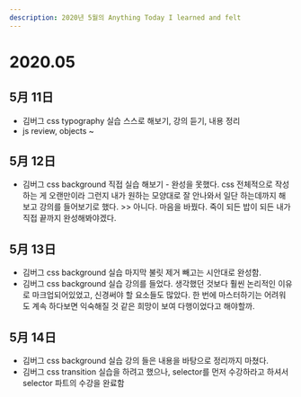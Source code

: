 ```yaml
---
description: 2020년 5월의 Anything Today I learned and felt
---
```


# 2020.05

## 5月 11日

* 김버그 css typography 실습 스스로 해보기, 강의 듣기, 내용 정리
*  js review, objects ~ 

## 5月 12日

* 김버그 css background 직접 실습 해보기 - 완성을 못했다. css 전체적으로 작성하는 게 오랜만이라 그런지 내가 원하는 모양대로 잘 안나와서 일단 하는데까지 해보고 강의를 들어보기로 했다.  &gt;&gt; 아니다. 마음을 바꿨다. 죽이 되든 밥이 되든 내가 직접 끝까지 완성해봐야겠다. 

## 5月 13日

* 김버그 css background 실습 마지막 불릿 제거 빼고는 시안대로 완성함. 
* 김버그 css background 실습 강의를 들었다. 생각했던 것보다 훨씬 논리적인 이유로 마크업되어있었고, 신경써야 할 요소들도 많았다. 한 번에 마스터하기는 어려워도 계속 하다보면 익숙해질 것 같은 희망이 보여 다행이었다고 해야할까. 

## 5月 14日

* 김버그 css background 실습 강의 들은 내용을 바탕으로 정리까지 마쳤다. 
* 김버그 css transition 실습을 하려고 했으나, selector를 먼저 수강하라고 하셔서 selector 파트의 수강을 완료함 



